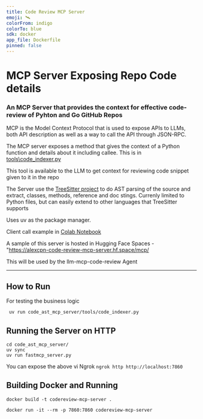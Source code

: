 ```yaml
---
title: Code Review MCP Server
emoji: 🛰️
colorFrom: indigo
colorTo: blue
sdk: docker
app_file: Dockerfile
pinned: false
---
```


# MCP Server Exposing Repo Code details

### An MCP Server that provides the context for effective code-review of Pyhton and Go GitHub Repos

MCP is the Model Context Protocol that is used to expose APIs to LLMs, both API description as well as a way to call the API through JSON-RPC.

The MCP server exposes a method that gives the context of a Python function  and details about it including callee.
This is in [tools\code_indexer.py](code_ast_mcp_server/tools/code_indexer.py)

This tool is available to the LLM to get context for reviewing code snippet given to it in the repo

The Server use the [TreeSitter project](https://tree-sitter.github.io/tree-sitter/) to do AST parsing of the source and extract, classes, methods, reference and doc stings. Currenly limited to Python files, but can easily extend to other languages that TreeSitter supports

Uses uv as the  package manager.

Client call example in [Colab Notebook](https://colab.research.google.com/drive/11xryaGH28jpTSd-V2NJ3j5WQJLzr14j4#scrollTo=NRCZqhrb5Pn_)

A sample of this server is hosted in Hugging Face Spaces - "<https://alexcpn-code-review-mcp-server.hf.space/mcp/>

This will be used by the llm-mcp-code-review Agent

---

## How to Run

For testing the business logic

```
 uv run code_ast_mcp_server/tools/code_indexer.py 
```

## Running the Server on HTTP

```
cd code_ast_mcp_server/
uv sync 
uv run fastmcp_server.py
```

You can expose the above vi Ngrok `ngrok http http://localhost:7860`

## Building Docker and Running

```
docker build -t codereview-mcp-server .

docker run -it --rm -p 7860:7860 codereview-mcp-server
```
